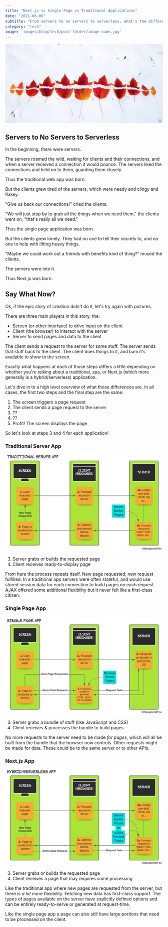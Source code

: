 ```yaml
---
title: "Next.js vs Single Page vs Traditional Applications"
date: "2021-06-06"
subtitle: "From servers to no servers to serverless, what's the difference? Come for the intro and stay for the diagrams."
category: "tech"
image: 'images/blog/tech/post-folder/image-name.jpg'
---
```


![Initial image used as anchor for article](/public/images/blog/tech/why-isnt-npm-link-working/why-isnt-npm-link-working-title-image.jpg)

## Servers to No Servers to Serverless

In the beginning, there were servers.

The servers roamed the wild, waiting for clients and their connections, and when a server received a connection it would pounce. The servers liked the connections and held on to them, guarding them closely.

Thus the traditional web app was born.

But the clients grew tired of the servers, which were needy and clingy and flakey.

"Give us back our connections!" cried the clients.

"We will just stop by to grab all the things when we need them," the clients went on, "that's really all we need."

Thus the single page application was born.

But the clients grew lonely. They had no one to tell their secrets to, and no one to help with lifting heavy things.

"Maybe we could work out a friends with benefits kind of thing?" mused the clients.

The servers were into it.

Thus Next.js was born.

## Say What Now?

Ok, if the epic story of creation didn't do it, let's try again with pictures.

There are three main players in this story, the:
- Screen (or other interface) to drive input on the client
- Client (the browser) to interact with the server
- Server to send pages and data to the client

The client sends a request to the server for some stuff. The server sends that stuff back to the client. The client does things to it, and bam it's available to show to the screen.

Exactly what happens at each of those steps differs a little depending on whether you're talking about a traditional, spa, or Next.js (which more generally is a hybrid/serverless) application.

Let's dive in to a high level overview of what those differences are. In all cases, the first two steps and the final step are the same:

1. The screen triggers a page request
2. The client sends a page request to the server
3. ??
4. ??
5. Profit! The screen displays the page

So let's look at steps 3 and 4 for each application!

### Traditional Server App

![traditional app flow diagram](/public/images/blog/tech/server-no-server-serverless-apps/traditional-app.jpg)

3. Server grabs or builds the requested page
4. Client receives ready-to-display page

From here the process repeats itself. New page requested, new request fulfilled. In a traditional app servers were often stateful, and would use stored session data for each connection to build pages on each request. AJAX offered some additional flexibility but it never felt like a first-class citizen.

### Single Page App

![single page app flow diagram](/public/images/blog/tech/server-no-server-serverless-apps/single-page-app.jpg)

3. Server grabs a bundle of stuff (like JavaScript and CSS)
4. Client receives & processes the bundle to build pages

No more requests to the server need to be made *for pages*, which will all be built from the bundle that the browser now controls. Other requests might be made for data. These could be to the same server or to other APIs.

### Next.js App

![Next.js hybrid serverless app flow diagram](/public/images/blog/tech/server-no-server-serverless-apps/hybrid-serverless-app.jpg)

3. Server grabs or builds the requested page
4. Client receives a page that may requires some processing

Like the traditional app where new pages are requested from the server, but there is *a lot* more flexibility. Fetching new data has first-class support. The types of pages available on the server have explicitly defined options and can be entirely ready-to-serve or generated at request-time.

Like the single page app a page can also still have large portions that need to be processed on the client.

